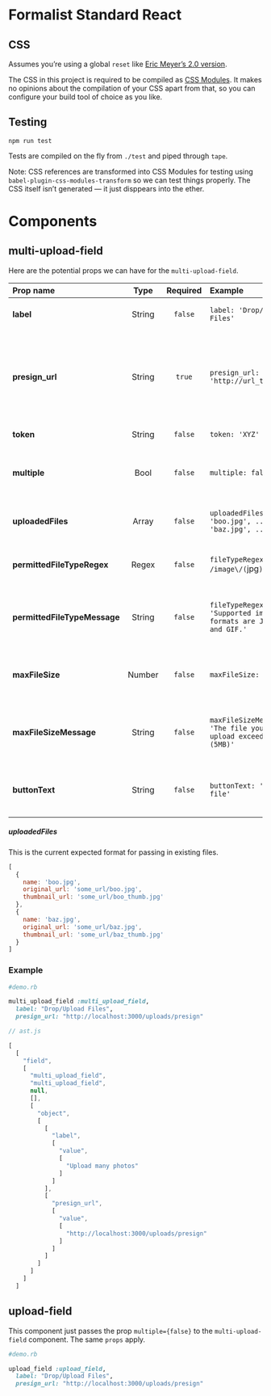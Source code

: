 # Formalist Standard React

## CSS

Assumes you’re using a global `reset` like [Eric Meyer’s 2.0 version](http://meyerweb.com/eric/tools/css/reset/).

The CSS in this project is required to be compiled as [CSS Modules](https://github.com/css-modules/css-modules). It makes no opinions about the compilation of your CSS apart from that, so you can configure your build tool of choice as you like.

## Testing

```
npm run test
```

Tests are compiled on the fly from `./test` and piped through `tape`.

Note: CSS references are transformed into CSS Modules for testing using `babel-plugin-css-modules-transform` so we can test things properly. The CSS itself isn’t generated — it just disppears into the ether.

# Components

## multi-upload-field

Here are the potential props we can have for the `multi-upload-field`.

| Prop name              | Type   | Required | Example                                                                   | Default             | Description              |
| :----------------------|:------:| :-------:| :------------------------------------------------------------------------ | :-------------------| :------------------------|
| **label**               | String | `false`  | `label: 'Drop/Upload Files'`                                              | Drop/Upload File(s) | Field label and button text |
| **presign_url**          | String | `true`   | `presign_url: 'http://url_to/presign'`                    |                     | URL to XHR `presign`. `presign` should return `url`, `expiration`, `hmac` and `uuid` to perform upload. |
| **token**                | String | `false`  | `token: 'XYZ'`                                                            | `null`              | optional csrf-token |
| **multiple**             | Bool   | `false`  | `multiple: false`                                                         | `true`              | Differentiate between multiple or singular uploads |
| **uploadedFiles**        | Array  | `false`  | `uploadedFiles: [{name: 'boo.jpg', ...}, {name: 'baz.jpg', ...}]`         | `[]`                | An array of existing uploaded files |
| **permittedFileTypeRegex**        | Regex  | `false`  | `fileTypeRegex: /image\/(`jpg`)$/`                       | `null`              | Provide an explicit file type validation rule |
| **permittedFileTypeMessage** | String | `false`  | `fileTypeRegexMessage: 'Supported image formats are JPEG, PNG, and GIF.'` | `null`              | Supporting validation message for the `fileTypeRegex` prop |
| **maxFileSize**          | Number | `false`  | `maxFileSize: 5000000`                                                    | `null`              | Provide an explicit maximum file size validation rule |
| **maxFileSizeMessage**   | String | `false`  | `maxFileSizeMessage: 'The file you tried to upload exceed our limit (5MB)'` | `null`              | Supporting validation message for the `maxFileSize` prop |
| **buttonText**           | String | `false`  | `buttonText: 'Upload file'`                                               | Fallback to `label`, otherwise 'Drop/Upload File(s)' | Provide custom button text |

##### uploadedFiles

This is the current expected format for passing in existing files.

```js
[
  {
    name: 'boo.jpg',
    original_url: 'some_url/boo.jpg',
    thumbnail_url: 'some_url/boo_thumb.jpg'
  },
  {
    name: 'baz.jpg',
    original_url: 'some_url/baz.jpg',
    thumbnail_url: 'some_url/baz_thumb.jpg'
  }
]
```
### Example

```ruby
#demo.rb

multi_upload_field :multi_upload_field,
  label: "Drop/Upload Files",
  presign_url: "http://localhost:3000/uploads/presign"
```

```js
// ast.js

[
  [
    "field",
    [
      "multi_upload_field",
      "multi_upload_field",
      null,
      [],
      [
        "object",
        [
          [
            "label",
            [
              "value",
              [
                "Upload many photos"
              ]
            ]
          ],
          [
            "presign_url",
            [
              "value",
              [
                "http://localhost:3000/uploads/presign"
              ]
            ]
          ]
        ]
      ]
    ]
  ]
```

## upload-field

This component just passes the prop `multiple={false}` to the `multi-upload-field` component. The same `props` apply.

```ruby
#demo.rb

upload_field :upload_field,
  label: "Drop/Upload Files",
  presign_url: "http://localhost:3000/uploads/presign"
```
